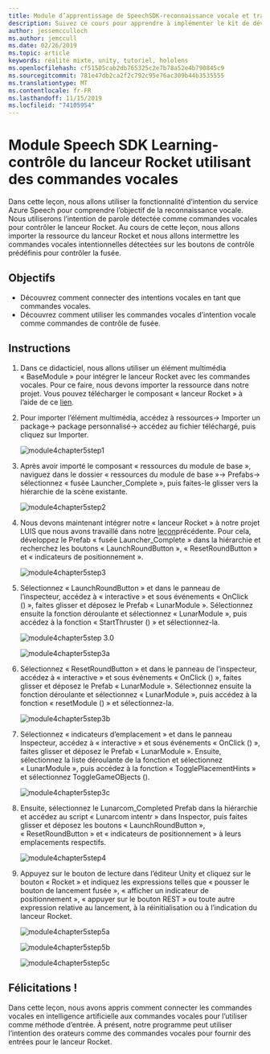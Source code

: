 ```yaml
---
title: Module d’apprentissage de SpeechSDK-reconnaissance vocale et transcription
description: Suivez ce cours pour apprendre à implémenter le kit de développement logiciel (SDK) Azure Speech dans une application de réalité mixte.
author: jessemcculloch
ms.author: jemccull
ms.date: 02/26/2019
ms.topic: article
keywords: réalité mixte, unity, tutoriel, hololens
ms.openlocfilehash: cf51505cab2db765325c2e7b78a52e4b790845c9
ms.sourcegitcommit: 781e47db2ca2f2c792c95e76ac309b44b3535555
ms.translationtype: MT
ms.contentlocale: fr-FR
ms.lasthandoff: 11/15/2019
ms.locfileid: "74105954"
---
```

# <a name="speech-sdk-learning-module---rocket-launcher-control-using-speech-commands"></a>Module Speech SDK Learning-contrôle du lanceur Rocket utilisant des commandes vocales

Dans cette leçon, nous allons utiliser la fonctionnalité d’intention du service Azure Speech pour comprendre l’objectif de la reconnaissance vocale. Nous utiliserons l’intention de parole détectée comme commandes vocales pour contrôler le lanceur Rocket. Au cours de cette leçon, nous allons importer la ressource du lanceur Rocket et nous allons intermettre les commandes vocales intentionnelles détectées sur les boutons de contrôle prédéfinis pour contrôler la fusée.

## <a name="objectives"></a>Objectifs

- Découvrez comment connecter des intentions vocales en tant que commandes vocales.
- Découvrez comment utiliser les commandes vocales d’intention vocale comme commandes de contrôle de fusée.

## <a name="instructions"></a>Instructions

1. Dans ce didacticiel, nous allons utiliser un élément multimédia « BaseModule » pour intégrer le lanceur Rocket avec les commandes vocales. Pour ce faire, nous devons importer la ressource dans notre projet. Vous pouvez télécharger le composant « lanceur Rocket » à l’aide de ce [lien](https://github.com/microsoft/MixedRealityLearning/releases/download/getting-started-v2.1.0.0/Unity.HoloLens2.GettingStarted.Tutorials.Asset.2.1.0.0.unitypackage).

2. Pour importer l’élément multimédia, accédez à ressources-> Importer un package-> package personnalisé-> accédez au fichier téléchargé, puis cliquez sur Importer.

    ![module4chapter5step1](images/module4chapter5step1.PNG)

3. Après avoir importé le composant « ressources du module de base », naviguez dans le dossier « ressources du module de base »-> Prefabs-> sélectionnez « fusée Launcher_Complete », puis faites-le glisser vers la hiérarchie de la scène existante.

    ![module4chapter5step2](images/module4chapter5step2.PNG)

4. Nous devons maintenant intégrer notre « lanceur Rocket » à notre projet LUIS que nous avons travaillé dans notre [leçon](mrlearning-speechSDK-ch4.md)précédente. Pour cela, développez le Prefab « fusée Launcher_Complete » dans la hiérarchie et recherchez les boutons « LaunchRoundButton », « ResetRoundButton » et « indicateurs de positionnement ».

    ![module4chapter5step3](images/module4chapter5step3.PNG)

5. Sélectionnez « LaunchRoundButton » et dans le panneau de l’inspecteur, accédez à « interactive » et sous événements « OnClick () », faites glisser et déposez le Prefab « LunarModule ». Sélectionnez ensuite la fonction déroulante et sélectionnez « LunarModule », puis accédez à la fonction « StartThruster () » et sélectionnez-la.

    ![module4chapter5step 3.0](images/module4chapter5step3.0.PNG)

    ![module4chapter5step3a](images/module4chapter5step3a.PNG)

6. Sélectionnez « ResetRoundButton » et dans le panneau de l’inspecteur, accédez à « interactive » et sous événements « OnClick () », faites glisser et déposez le Prefab « LunarModule ». Sélectionnez ensuite la fonction déroulante et sélectionnez « LunarModule », puis accédez à la fonction « resetModule () » et sélectionnez-la.

    ![module4chapter5step3b](images/module4chapter5step3b.PNG)

7. Sélectionnez « indicateurs d’emplacement » et dans le panneau Inspecteur, accédez à « interactive » et sous événements « OnClick () », faites glisser et déposez le Prefab « LunarModule ». Ensuite, sélectionnez la liste déroulante de la fonction et sélectionnez « LunarModule », puis accédez à la fonction « TogglePlacementHints » et sélectionnez ToggleGameOBjects ().

    ![module4chapter5step3c](images/module4chapter5step3c.PNG)

8. Ensuite, sélectionnez le Lunarcom_Completed Prefab dans la hiérarchie et accédez au script « Lunarcom intentr » dans Inspector, puis faites glisser et déposez les boutons « LaunchRoundButton », « ResetRoundButton » et « indicateurs de positionnement » à leurs emplacements respectifs.

    ![module4chapter5step4](images/module4chapter5step4.PNG)

9. Appuyez sur le bouton de lecture dans l’éditeur Unity et cliquez sur le bouton « Rocket » et indiquez les expressions telles que « pousser le bouton de lancement fusée », « afficher un indicateur de positionnement », « appuyer sur le bouton REST » ou toute autre expression relative au lancement, à la réinitialisation ou à l’indication du lanceur Rocket.

    ![module4chapter5step5a](images/module4chapter5step5a.PNG)

    ![module4chapter5step5b](images/module4chapter5step5b.PNG)

    ![module4chapter5step5c](images/module4chapter5step5c.PNG)

## <a name="congratulations"></a>Félicitations !

Dans cette leçon, nous avons appris comment connecter les commandes vocales en intelligence artificielle aux commandes vocales pour l’utiliser comme méthode d’entrée. À présent, notre programme peut utiliser l’intention des orateurs comme des commandes vocales pour fournir des entrées pour le lanceur Rocket.
